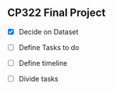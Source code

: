 ## CP322 Final Project

- [x] Decide on Dataset 
- [ ] Define Tasks to do
- [ ] Define timeline
- [ ] Divide tasks
  
